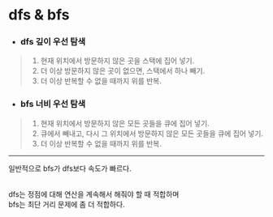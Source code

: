 # dfs & bfs
* ### dfs 깊이 우선 탐색
> 1. 현재 위치에서 방문하지 않은 곳을 스택에 집어 넣기.
> 2. 더 이상 방문하지 않은 곳이 없으면, 스택에서 하나 빼기.
> 3. 더 이상 반복할 수 없을 때까지 위를 반복.

* ### bfs 너비 우선 탐색
> 1. 현재 위치에서 방문하지 않은 모든 곳들을 큐에 집어 넣기.
> 2. 큐에서 빼내고, 다시 그 위치에서 방문하지 않은 모든 곳들을 큐에 집어 넣기.
> 3. 더 이상 반복할 수 없을 때까지 위를 반복.
<hr>
일반적으로 bfs가 dfs보다 속도가 빠르다.<br>
<br>

dfs는 정점에 대해 연산을 계속해서 해줘야 할 때 적합하며  
bfs는 최단 거리 문제에 좀 더 적합하다.
